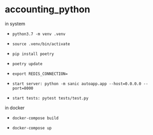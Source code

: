 # accounting_python

in system
  *     python3.7 -m venv .venv
  *     source .venv/bin/activate
  *     pip install poetry
  *     poetry update
  *     export REDIS_CONNECTION=
  *     start server: python -m sanic autoapp.app --host=0.0.0.0 --port=8000
  *     start tests: pytest tests/test.py 

in docker
  *     docker-compose build
  *     docker-compose up
    